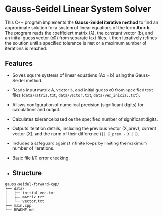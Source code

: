 # Gauss-Seidel Linear System Solver
This C++ program implements the **Gauss-Seidel iterative method** to find an approximate solution for a system of linear equations of the form **Ax = b**.
The program reads the coefficient matrix (A), the constant vector (b), and an initial guess vector (x0) from separate text files. It then iteratively refines the solution until a specified tolerance is met or a maximum number of iterations is reached.

## Features
*   Solves square systems of linear equations (Ax = b) using the Gauss-Seidel method.
*   Reads input matrix A, vector b, and initial guess x0 from specified text files (`data/matriz.txt`, `data/vector.txt`, `data/vec_inicial.txt`).
*   Allows configuration of numerical precision (significant digits) for calculations and output.
*   Calculates tolerance based on the specified number of significant digits.
*   Outputs iteration details, including the previous vector (X_prev), current vector (X), and the norm of their difference (`|| X_prev - X ||`).
*   Includes a safeguard against infinite loops by limiting the maximum number of iterations.
*   Basic file I/O error checking.

*   ## Structure
```
gauss-seidel-forward-cpp/
├── data/
│   ├── initial_vec.txt
│   ├── matrix.txt
│   └── vector.txt
├── main.cpp
└── README.md
```
